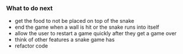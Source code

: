 ### What to do next
* get the food to not be placed on top of the snake
* end the game when a wall is hit or the snake runs into itself
* allow the user to restart a game quickly after they get a game over
* think of other features a snake game has
* refactor code 